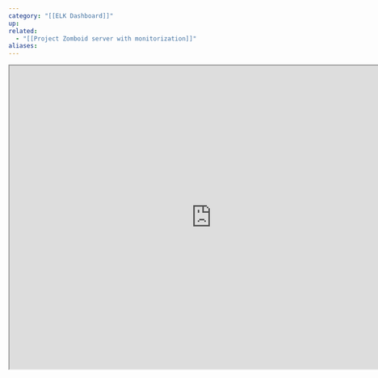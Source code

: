 ```yaml
---
category: "[[ELK Dashboard]]"
up: 
related:
  - "[[Project Zomboid server with monitorization]]"
aliases:
---
```


<iframe src="http://elk.george-sandbox.es/app/dashboards#/view/fb6c4990-bdf1-11ee-9020-39ccd7d468a5?embed=true&_g=(refreshInterval%3A(pause%3A!t%2Cvalue%3A60000)%2Ctime%3A(from%3Anow-24h%2Cto%3Anow))&show-query-input=true&show-time-filter=true" height="600" width="800"></iframe>
